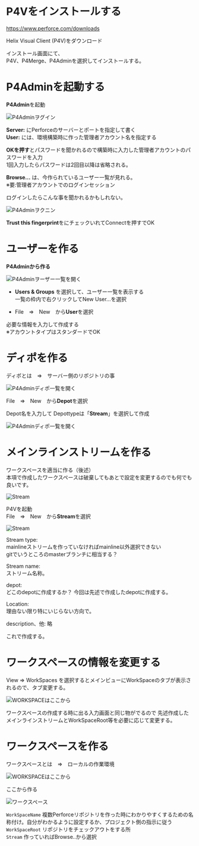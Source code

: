 # P4Vをインストールする

https://www.perforce.com/downloads

Helix Visual Client (P4V)をダウンロード  

インストール画面にて、  
P4V、P4Merge、P4Adminを選択してインストールする。

# P4Adminを起動する

**P4Admin**を起動

![P4Adminヲグイン](https://raw.githubusercontent.com/hexagrimoire/hexagrimoire.github.io/main/static/wiki/image/03_HelixCore/perforce.1.png)

**Server:** にPerforceのサーバーとポートを指定して書く  
**User:** には、環境構築時に作った管理者アカウント名を指定する

**OKを押す**とパスワードを聞かれるので構築時に入力した管理者アカウントのパスワードを入力  
1回入力したらパスワードは2回目以降は省略される。

**Browse...** は、今作られているユーザー一覧が見れる。  
※要:管理者アカウントでのログインセッション


ログインしたらこんな事を聞かれるかもしれない。

![P4Adminヲクニン](https://raw.githubusercontent.com/hexagrimoire/hexagrimoire.github.io/main/static/wiki/image/03_HelixCore/perforce.2.png)

**Trust this fingerprint**をにチェックいれてConnectを押すでOK

# ユーザーを作る

**P4Adminから作る**

![P4Adminヲーザー一覧を開く](https://raw.githubusercontent.com/hexagrimoire/WorkNote/main/image/perforce.3.png)

* **Users & Groups** を選択して、ユーザー一覧を表示する  
一覧の枠内で右クリックしてNew User...を選択

* File　⇒　New　から**User**を選択


必要な情報を入力して作成する  
※アカウントタイプはスタンダードでOK

# ディポを作る

ディポとは　⇒　サーバー側のリポジトリの事

![P4Adminディポ一覧を開く](https://raw.githubusercontent.com/hexagrimoire/hexagrimoire.github.io/main/static/wiki/image/03_HelixCore/perforce.4.2.png)


File　⇒　New　から**Depot**を選択

Depot名を入力して
Depottypeは「**Stream**」を選択して作成

![P4Adminディポ一覧を開く](https://raw.githubusercontent.com/hexagrimoire/hexagrimoire.github.io/main/static/wiki/image/03_HelixCore/perforce.4.png)

# メインラインストリームを作る

ワークスペースを適当に作る（後述）  
本項で作成したワークスペースは破棄してもあとで設定を変更するのでも何でも良いです。


![Stream](https://raw.githubusercontent.com/hexagrimoire/hexagrimoire.github.io/main/static/wiki/image/03_HelixCore/perforce.8.png)

P4Vを起動  
File　⇒　New　から**Stream**を選択


![Stream](https://raw.githubusercontent.com/hexagrimoire/hexagrimoire.github.io/main/static/wiki/image/03_HelixCore/perforce.7.png)

Stream type:  
mainlineストリームを作っていなければmainline以外選択できない  
gitでいうところのmasterブランチに相当する？

Stream name:  
ストリーム名称。

depot:  
どこのdepotに作成するか？
今回は先述で作成したdepotに作成する。

Location:  
理由ない限り特にいじらない方向で。

description、他:
略

これで作成する。

# ワークスペースの情報を変更する

View ⇒ WorkSpaces を選択するとメインビューにWorkSpaceのタブが表示されるので、タブ変更する。

![WORKSPACEはここから](https://raw.githubusercontent.com/hexagrimoire/hexagrimoire.github.io/main/static/wiki/image/03_HelixCore/perforce.10.png)

ワークスペースの作成する時に出る入力画面と同じ物がでるので
先述作成したメインラインストリームとWorkSpaceRoot等を必要に応じて変更する。

# ワークスペースを作る

ワークスペースとは　⇒　ローカルの作業環境

![WORKSPACEはここから](https://raw.githubusercontent.com/hexagrimoire/hexagrimoire.github.io/main/static/wiki/image/03_HelixCore/perforce.5.png)

ここから作る

![ワークスペース](https://raw.githubusercontent.com/hexagrimoire/hexagrimoire.github.io/main/static/wiki/image/03_HelixCore/perforce.6.png)

`WorkSpaceName` 複数Perforceリポジトリを作った時にわかりやすくするための名称付け。自分がわかるように設定するか、プロジェクト側の指示に従う  
`WorkSpaceRoot` リポジトリをチェックアウトをする所  
`Stream` 作っていればBrowse..から選択

